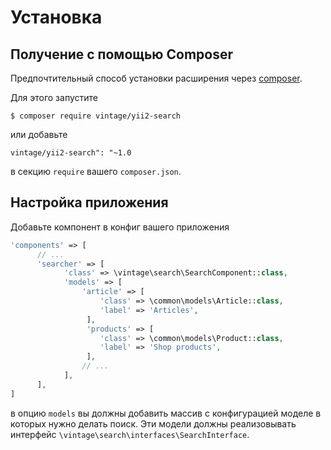 Установка
=========

## Получение с помощью Composer

Предпочтительный способ установки расширения через [composer](http://getcomposer.org/download/).

Для этого запустите

```
$ composer require vintage/yii2-search
```

или добавьте

```
vintage/yii2-search": "~1.0
````

в секцию `require` вашего `composer.json`.

## Настройка приложения

Добавьте компонент в конфиг вашего приложения

```php
'components' => [
      // ...
      'searcher' => [
            'class' => \vintage\search\SearchComponent::class,
            'models' => [
                'article' => [
                    'class' => \common\models\Article::class,
                    'label' => 'Articles',
                 ],
                 'products' => [
                    'class' => \common\models\Product::class,
                    'label' => 'Shop products',
                 ],
                // ...
            ],
      ],
]
```

в опцию `models` вы должны добавить массив с конфигурацией моделе в которых нужно делать поиск.
Эти модели должны реализовывать интерфейс `\vintage\search\interfaces\SearchInterface`.